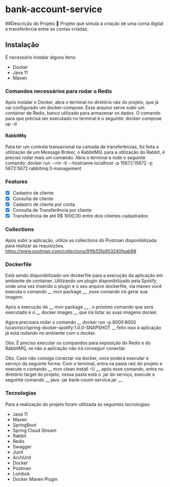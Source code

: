 # bank-account-service

##Descrição do Projeto
🚀 Projeto que simula a criação de uma conta digital e transferência entre as contas criadas.



## Instalação ##

É necessário instalar alguns itens: 
- Docker 
- Java 11
- Maven

### Comandos necessários para rodar o Redis ###

Após instalar o Docker, abra o terminal no diretório raiz do projeto, que já vai configurado um docker-compose. Esse arquivo serve subir um container de Redis, banco utilizado para armazenar os dados. O comando para que precisa ser executado no terminal é o seguinte: docker-compose	up	-d 

#### RabbitMq

Para ter um controle transacional na camada de transferências, foi feita a utilização de um Message Broker, o RabbitMQ. para a utilização do Rabbit, é preciso rodar mais um comando. Abra o terminal e rode o seguinte comando: 
docker run --rm -it --hostname localhost -p 15672:15672 -p 5672:5672 rabbitmq:3-management

### Features

- [x] Cadastro de cliente
- [x] Consulta de cliente
- [x] Cadastro de cliente por conta
- [x] Consulta de Transferência por cliente
- [x] Transferência de até R$ 1000,00 entre dois clientes cadastrados

### Collections

Após subir a aplicação, utilize as collections do Postman disponibilizada para realizar as requisições. https://www.postman.com/collections/91fb55fa953240feab88

### Dockerfile

Está sendo disponibilizado um dockerfile para a execução da aplicação em ambiente de container. Utilizando um plugin disponibilizado pela Spotify, onde uma vez inserido o plugin e o seu arquivo dockerfile, via maven você executa o comando __ mvn package __ ,esse comando irá gerar sua imagem. 

Após a execução do  __ mvn package __ , o próximo comando que será executado é o  __ docker images __  que irá listar as suas imagens docker.

Agora precisara rodar o comando  __ docker run -p 8000:8000 lucasnscr/spring-docker-spotify:1.0.0-SNAPSHOT __  feito isso a aplicação já está rodando no ambiente com o docker.



Obs: É preciso executar os compandos para exposição do Redis e do RabbitMQ, se não a aplicação não irá conseguir conectar.


Obs: Caso não consiga conectar via docker, voce poderá executar o serviço da seguinte forma. Com o terminal, entra na pasta raiz do projeto e execute o comando __  mvn clean install -U  __  após esse comando, entra no diretório target do projeto, nessa pasta está o .jar do serviço, execute o seguinte comando __ java -jar bank-count-service.jar __

### Tecnologias

Para a realização do projeto foram utilizada as seguintes tecnologias: 
- Java 11
- Maven
- SpringBoot
- Spring Cloud Stream
- Rabbit
- Redis
- Swagger
- Junit
- ArchUnit
- Docker
- Postman
- Lombok
- Docker Maven Plugin